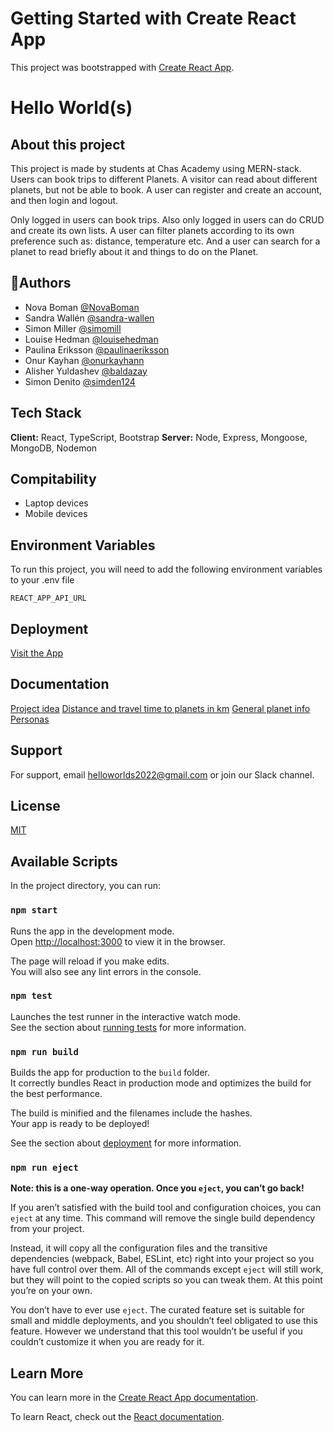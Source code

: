 # Getting Started with Create React App

This project was bootstrapped with [Create React App](https://github.com/facebook/create-react-app).

# Hello World(s)

## About this project

This project is made by students at Chas Academy using MERN-stack. Users can book trips to different Planets. A visitor can read about different planets, but not be able to book. A user can register and create an account, and then login and logout. 

Only logged in users can book trips. Also only logged in users can do CRUD and create its own lists. A user can filter planets according to its own preference such as: distance, temperature etc. And a user can search for a planet to read briefly about it and things to do on the Planet. 

## 🚀Authors

- Nova Boman [@NovaBoman](https://www.github.com/NovaBoman)
- Sandra Wallén [@sandra-wallen](https://www.github.com/sandra-wallen)
- Simon Miller [@simomill](https://www.github.com/simomill)
- Louise Hedman [@louisehedman](https://www.github.com/louisehedman)
- Paulina Eriksson [@paulinaeriksson](https://www.github.com/paulinaeriksson)
- Onur Kayhan [@onurkayhann](https://www.github.com/onurkayhann)
- Alisher Yuldashev [@baldazay](https://www.github.com/baldazay)
- Simon Denito [@simden124](https://www.github.com/simden124)

## Tech Stack
**Client:** React, TypeScript, Bootstrap
**Server:** Node, Express, Mongoose, MongoDB, Nodemon


## Compitability
- Laptop devices
- Mobile devices

## Environment Variables 

To run this project, you will need to add the following environment variables to your .env file

`REACT_APP_API_URL`

## Deployment

[Visit the App](http://helloworldstraveling.netlify.app/)

## Documentation
[Project idea](https://docs.google.com/document/d/1AVMP5OK2YgBT46wpgyHdWCBFURYMoxQrOBpvsFkTcWw/edit)
[Distance and travel time to planets in km](https://docs.google.com/document/d/1_nzSHf9VF5jQHNZj9Hmg9MX6-erocGOc4tKCi8uWee4/edit)
[General planet info](https://docs.google.com/document/d/1anX7E3fgoCfaRA1R6C05wGHyl_LD8MSEU-Xx3Q2dnew/edit#heading=h.2x0dpo8906gg)
[Personas](https://docs.google.com/presentation/d/1V6UZIddNoCe0ouqjQf5iNsiiZzXwdz180Lqw-TXuuaw/edit#slide=id.g128f4834786_0_60)


## Support

For support, email helloworlds2022@gmail.com or join our Slack channel.

## License

[MIT](https://choosealicense.com/licenses/mit/)

## Available Scripts

In the project directory, you can run:

### `npm start`

Runs the app in the development mode.\
Open [http://localhost:3000](http://localhost:3000) to view it in the browser.

The page will reload if you make edits.\
You will also see any lint errors in the console.


### `npm test`

Launches the test runner in the interactive watch mode.\
See the section about [running tests](https://facebook.github.io/create-react-app/docs/running-tests) for more information.

### `npm run build`

Builds the app for production to the `build` folder.\
It correctly bundles React in production mode and optimizes the build for the best performance.

The build is minified and the filenames include the hashes.\
Your app is ready to be deployed!

See the section about [deployment](https://facebook.github.io/create-react-app/docs/deployment) for more information.

### `npm run eject`

**Note: this is a one-way operation. Once you `eject`, you can’t go back!**

If you aren’t satisfied with the build tool and configuration choices, you can `eject` at any time. This command will remove the single build dependency from your project.

Instead, it will copy all the configuration files and the transitive dependencies (webpack, Babel, ESLint, etc) right into your project so you have full control over them. All of the commands except `eject` will still work, but they will point to the copied scripts so you can tweak them. At this point you’re on your own.

You don’t have to ever use `eject`. The curated feature set is suitable for small and middle deployments, and you shouldn’t feel obligated to use this feature. However we understand that this tool wouldn’t be useful if you couldn’t customize it when you are ready for it.

## Learn More

You can learn more in the [Create React App documentation](https://facebook.github.io/create-react-app/docs/getting-started).

To learn React, check out the [React documentation](https://reactjs.org/).
